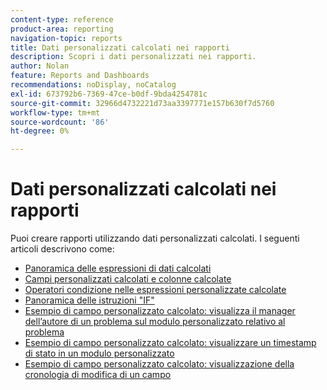 ```yaml
---
content-type: reference
product-area: reporting
navigation-topic: reports
title: Dati personalizzati calcolati nei rapporti
description: Scopri i dati personalizzati nei rapporti.
author: Nolan
feature: Reports and Dashboards
recommendations: noDisplay, noCatalog
exl-id: 673792b6-7369-47ce-b0df-9bda4254781c
source-git-commit: 32966d4732221d73aa3397771e157b630f7d5760
workflow-type: tm+mt
source-wordcount: '86'
ht-degree: 0%

---
```


# Dati personalizzati calcolati nei rapporti

Puoi creare rapporti utilizzando dati personalizzati calcolati. I seguenti articoli descrivono come:

* [Panoramica delle espressioni di dati calcolati](../../../reports-and-dashboards/reports/calc-cstm-data-reports/calculated-data-expressions.md)
* [Campi personalizzati calcolati e colonne calcolate](../../../reports-and-dashboards/reports/calc-cstm-data-reports/calculated-custom-fields-calculated-columns.md)
* [Operatori condizione nelle espressioni personalizzate calcolate](../../../reports-and-dashboards/reports/calc-cstm-data-reports/condition-operators-calculated-custom-expressions.md)
* [Panoramica delle istruzioni &quot;IF&quot;](../../../reports-and-dashboards/reports/calc-cstm-data-reports/if-statements-overview.md)
* [Esempio di campo personalizzato calcolato: visualizza il manager dell’autore di un problema sul modulo personalizzato relativo al problema](../../../reports-and-dashboards/reports/calc-cstm-data-reports/custom-field-manager-issue-creator-on-issue-form.md)
* [Esempio di campo personalizzato calcolato: visualizzare un timestamp di stato in un modulo personalizzato](../../../reports-and-dashboards/reports/calc-cstm-data-reports/example-status-timestamp-in-calculated-field.md)
* [Esempio di campo personalizzato calcolato: visualizzazione della cronologia di modifica di un campo](../../../reports-and-dashboards/reports/calc-cstm-data-reports/calculated-field-example-edit-history-of-another-field.md)
  <!--outdated: * [Basic Report Creation Program for the new Workfront experience](https://one.workfront.com/s/basic-report-creation-program)-->
